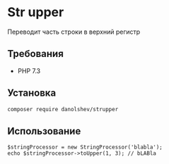 # Str upper

Переводит часть строки в верхний регистр

## Требования

- PHP 7.3

## Установка

```bash
composer require danolshev/strupper
```

## Использование

```phpt
$stringProcessor = new StringProcessor('blabla');
echo $stringProcessor->toUpper(1, 3); // bLABla
```